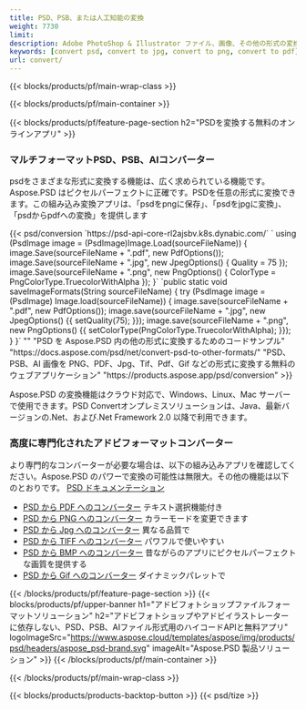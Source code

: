 ```yaml
---
title: PSD、PSB、または人工知能の変換
weight: 7730
limit: 
description: Adobe PhotoShop & Illustrator ファイル、画像、その他の形式の変換
keywords: [convert psd, convert to jpg, convert to png, convert to pdf]
url: convert/
---
```


{{< blocks/products/pf/main-wrap-class >}}

{{< blocks/products/pf/main-container >}}

{{< blocks/products/pf/feature-page-section h2="PSDを変換する無料のオンラインアプリ" >}}
<h3 class="headingpdleft">マルチフォーマットPSD、PSB、AIコンバーター</h3>
<p>psdをさまざまな形式に変換する機能は、広く求められている機能です。Aspose.PSD はピクセルパーフェクトに正確です。PSDを任意の形式に変換できます。この組み込み変換アプリは、「psdをpngに保存」、「psdをjpgに変換」、「psdからpdfへの変換」を提供します</p>
{{< psd/conversion `https://psd-api-core-rl2ajsbv.k8s.dynabic.com/` 
`    using (PsdImage image = (PsdImage)Image.Load(sourceFileName))
    {
        image.Save(sourceFileName + ".pdf", new PdfOptions());
        image.Save(sourceFileName + ".jpg",  new JpegOptions() { Quality = 75 });
        image.Save(sourceFileName + ".png",  new PngOptions() {  ColorType = PngColorType.TruecolorWithAlpha });
    }` 
	`public static void saveImageFormats(String sourceFileName) {
        try (PsdImage image = (PsdImage) Image.load(sourceFileName)) {
            image.save(sourceFileName + ".pdf", new PdfOptions());
            image.save(sourceFileName + ".jpg", new JpegOptions() {{
                setQuality(75);
            }});
            image.save(sourceFileName + ".png", new PngOptions() {{
                setColorType(PngColorType.TruecolorWithAlpha);
            }});
        }
    }` 
"" 
"PSD を Aspose.PSD 内の他の形式に変換するためのコードサンプル"  "https://docs.aspose.com/psd/net/convert-psd-to-other-formats/" 
"PSD、PSB、AI 画像を PNG、PDF、Jpg、Tif、Pdf、Gif などの形式に変換する無料のウェブアプリケーション" "https://products.aspose.app/psd/conversion" >}}
<br />
<p>Aspose.PSD の変換機能はクラウド対応で、Windows、Linux、Mac サーバーで使用できます。PSD Convertオンプレミスソリューションは、Java、最新バージョンの.Net、および.Net Framework 2.0 以降で利用できます。</p>

<h3 class="headingpdleft">高度に専門化されたアドビフォーマットコンバーター</h3>
<p>より専門的なコンバーターが必要な場合は、以下の組み込みアプリを確認してください。Aspose.PSD のパワーで変換の可能性は無限大。その他の機能は以下のとおりです。 <a href="https://docs.aspose.com/psd/">PSD ドキュメンテーション</a></p>
<ul>
<li><a href="to-pdf">PSD から PDF へのコンバーター</a> テキスト選択機能付き</li>
<li><a href="to-png">PSD から PNG へのコンバーター</a> カラーモードを変更できます</li>
<li><a href="to-jpg">PSD から Jpg へのコンバーター</a> 異なる品質で</li>
<li><a href="to-tiff">PSD から TIFF へのコンバーター</a> パワフルで使いやすい</li>
<li><a href="to-bmp">PSD から BMP へのコンバーター</a> 昔ながらのアプリにピクセルパーフェクトな画質を提供する</li>
<li><a href="to-gif">PSD から Gif へのコンバーター</a> ダイナミックパレットで</li>
</ul>

{{< /blocks/products/pf/feature-page-section >}}
{{< blocks/products/pf/upper-banner h1="アドビフォトショップファイルフォーマットソリューション" h2="アドビフォトショップやアドビイラストレーターに依存しない、PSD、PSB、AIファイル形式用のハイコードAPIと無料アプリ" logoImageSrc="https://www.aspose.cloud/templates/aspose/img/products/psd/headers/aspose_psd-brand.svg" imageAlt="Aspose.PSD 製品ソリューション" >}}
{{< /blocks/products/pf/main-container >}}


{{< /blocks/products/pf/main-wrap-class >}}

{{< blocks/products/products-backtop-button >}}
{{< psd/tize >}}
